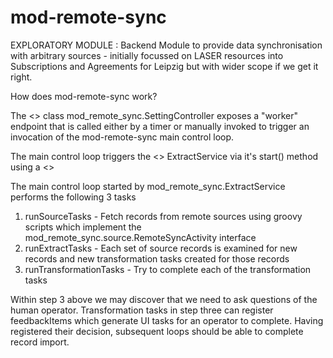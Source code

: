 # mod-remote-sync
EXPLORATORY MODULE : Backend Module to provide data synchronisation with arbitrary sources - initially focussed on LASER resources into Subscriptions and Agreements for Leipzig but with wider scope if we get it right.


How does mod-remote-sync work?

The <<controller>> class mod_remote_sync.SettingController exposes a "worker" endpoint that is called either
by a timer or manually invoked to trigger an invocation of the mod-remote-sync main control loop.

The main control loop triggers the <<service>> ExtractService via it's start() method using a <<promise>>

The main control loop started by mod_remote_sync.ExtractService performs the following 3 tasks

  1. runSourceTasks - Fetch records from remote sources using groovy scripts which implement the mod_remote_sync.source.RemoteSyncActivity interface
  2. runExtractTasks - Each set of source records is examined for new records and new transformation tasks created for those records
  3. runTransformationTasks - Try to complete each of the transformation tasks

Within step 3 above we may discover that we need to ask questions of the human operator. Transformation tasks in step three can register feedbackItems which
generate UI tasks for an operator to complete. Having registered their decision, subsequent loops should be able to complete record import.
